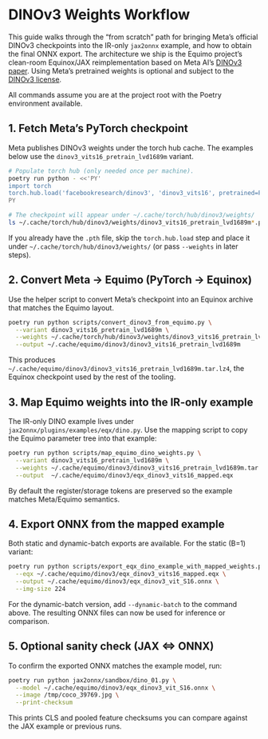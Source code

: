 # DINOv3 Weights Workflow

This guide walks through the “from scratch” path for bringing Meta’s official
DINOv3 checkpoints into the IR-only `jax2onnx` example, and how to obtain the
final ONNX export. The architecture we ship is the Equimo project’s clean-room
Equinox/JAX reimplementation based on Meta AI’s [DINOv3 paper](https://arxiv.org/abs/2508.10104).
Using Meta’s pretrained weights is optional and subject to the
[DINOv3 license](https://huggingface.co/facebook/dinov3-vitb16-pretrain-lvd1689m).

All commands assume you are at the project root with the Poetry environment
available.

## 1. Fetch Meta’s PyTorch checkpoint

Meta publishes DINOv3 weights under the torch hub cache. The examples below use
the `dinov3_vits16_pretrain_lvd1689m` variant.

```bash
# Populate torch hub (only needed once per machine).
poetry run python - <<'PY'
import torch
torch.hub.load('facebookresearch/dinov3', 'dinov3_vits16', pretrained=False)
PY

# The checkpoint will appear under ~/.cache/torch/hub/dinov3/weights/
ls ~/.cache/torch/hub/dinov3/weights/dinov3_vits16_pretrain_lvd1689m*.pth
```

If you already have the `.pth` file, skip the `torch.hub.load` step and place it
under `~/.cache/torch/hub/dinov3/weights/` (or pass `--weights` in later steps).

## 2. Convert Meta → Equimo (PyTorch → Equinox)

Use the helper script to convert Meta’s checkpoint into an Equinox archive that
matches the Equimo layout.

```bash
poetry run python scripts/convert_dinov3_from_equimo.py \
  --variant dinov3_vits16_pretrain_lvd1689m \
  --weights ~/.cache/torch/hub/dinov3/weights/dinov3_vits16_pretrain_lvd1689m-08c60483.pth \
  --output ~/.cache/equimo/dinov3/dinov3_vits16_pretrain_lvd1689m
```

This produces `~/.cache/equimo/dinov3/dinov3_vits16_pretrain_lvd1689m.tar.lz4`,
the Equinox checkpoint used by the rest of the tooling.

## 3. Map Equimo weights into the IR-only example

The IR-only DINO example lives under `jax2onnx/plugins/examples/eqx/dino.py`.
Use the mapping script to copy the Equimo parameter tree into that example:

```bash
poetry run python scripts/map_equimo_dino_weights.py \
  --variant dinov3_vits16_pretrain_lvd1689m \
  --weights ~/.cache/equimo/dinov3/dinov3_vits16_pretrain_lvd1689m.tar.lz4 \
  --output  ~/.cache/equimo/dinov3/eqx_dinov3_vits16_mapped.eqx
```

By default the register/storage tokens are preserved so the example matches
Meta/Equimo semantics.

## 4. Export ONNX from the mapped example

Both static and dynamic-batch exports are available. For the static (B=1)
variant:

```bash
poetry run python scripts/export_eqx_dino_example_with_mapped_weights.py \
  --eqx ~/.cache/equimo/dinov3/eqx_dinov3_vits16_mapped.eqx \
  --output ~/.cache/equimo/dinov3/eqx_dinov3_vit_S16.onnx \
  --img-size 224
```

For the dynamic-batch version, add `--dynamic-batch` to the command above. The
resulting ONNX files can now be used for inference or comparison.

## 5. Optional sanity check (JAX ⇔ ONNX)

To confirm the exported ONNX matches the example model, run:

```bash
poetry run python jax2onnx/sandbox/dino_01.py \
  --model ~/.cache/equimo/dinov3/eqx_dinov3_vit_S16.onnx \
  --image /tmp/coco_39769.jpg \
  --print-checksum
```

This prints CLS and pooled feature checksums you can compare against the JAX
example or previous runs.
